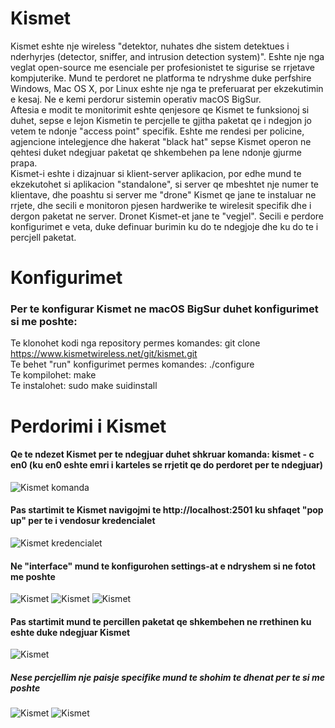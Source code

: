 # Kismet

Kismet eshte nje wireless "detektor, nuhates dhe sistem detektues i nderhyrjes (detector, sniffer, and intrusion detection system)". Eshte nje nga veglat open-source me esenciale per profesionistet te sigurise se rrjetave kompjuterike. Mund te perdoret ne platforma te ndryshme duke perfshire Windows, Mac OS X, por Linux eshte nje nga te preferuarat per ekzekutimin e kesaj. Ne e kemi perdorur sistemin operativ macOS BigSur.<br>
Aftesia e modit te monitorimit eshte qenjesore qe Kismet te funksionoj si duhet, sepse e lejon Kismetin te percjelle te gjitha paketat qe i ndegjon jo vetem te ndonje "access point" specifik. Eshte me rendesi per policine, agjencione intelegjence dhe hakerat "black hat" sepse Kismet operon ne qehtesi duket ndegjuar paketat qe shkembehen pa lene ndonje gjurme prapa.<br>
Kismet-i eshte i dizajnuar si klient-server aplikacion, por edhe mund te ekzekutohet si aplikacion "standalone", si server qe mbeshtet nje numer te klientave, dhe poashtu si server me "drone" Kismet qe jane te instaluar ne rrjete, dhe secili e monitoron pjesen hardwerike te wirelesit specifik dhe i dergon paketat ne server.
Dronet Kismet-et jane te "vegjel". Secili e perdore konfigurimet e veta, duke definuar burimin ku do te ndegjoje dhe ku do te i percjell paketat.

# Konfigurimet 
### Per te konfigurar Kismet ne macOS BigSur duhet konfigurimet si me poshte:
Te klonohet kodi nga repository permes komandes: git clone https://www.kismetwireless.net/git/kismet.git<br>
Te behet "run" konfigurimet permes komandes: ./configure<br>
Te kompilohet: make<br>
Te instalohet: sudo make suidinstall<br>

# Perdorimi i Kismet

#### Qe te ndezet Kismet per te ndegjuar duhet shkruar komanda: kismet - c en0 (ku en0 eshte emri i karteles se rrjetit qe do perdoret per te ndegjuar)
![Kismet komanda](https://github.com/bujardervishaj1/kismet/blob/master/6.png)
#### Pas startimit te Kismet navigojmi te http://localhost:2501 ku shfaqet "pop up" per te i vendosur kredencialet
![Kismet kredencialet](https://github.com/bujardervishaj1/kismet/blob/master/2.png)
#### Ne "interface" mund te konfigurohen settings-at e ndryshem si ne fotot me poshte
![Kismet](https://github.com/bujardervishaj1/kismet/blob/master/3.png)
![Kismet](https://github.com/bujardervishaj1/kismet/blob/master/4.png)
![Kismet](https://github.com/bujardervishaj1/kismet/blob/master/5.png)

#### Pas startimit mund te percillen paketat qe shkembehen ne rrethinen ku eshte duke ndegjuar Kismet
![Kismet](https://github.com/bujardervishaj1/kismet/blob/master/11.gif)

##### Nese percjellim nje paisje specifike mund te shohim te dhenat per te si me poshte 
![Kismet](https://github.com/bujardervishaj1/kismet/blob/master/9.png)
![Kismet](https://github.com/bujardervishaj1/kismet/blob/master/10.png)
